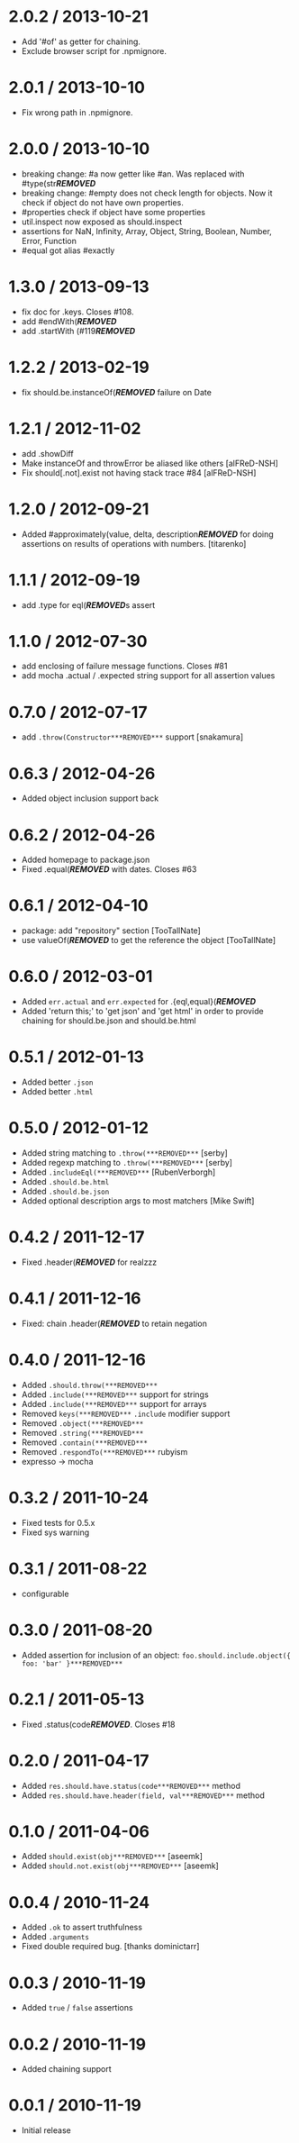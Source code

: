 2.0.2 / 2013-10-21
==================

 * Add '#of' as getter for chaining.
 * Exclude browser script for .npmignore.

2.0.1 / 2013-10-10
==================

 * Fix wrong path in .npmignore.

2.0.0 / 2013-10-10 
==================

 * breaking change: #a now getter like #an. Was replaced with #type(str***REMOVED***
 * breaking change: #empty does not check length for objects. Now it check if object do not have own properties.
 * #properties check if object have some properties
 * util.inspect now exposed as should.inspect
 * assertions for NaN, Infinity, Array, Object, String, Boolean, Number, Error, Function
 * #equal got alias #exactly

1.3.0 / 2013-09-13 
==================

 * fix doc for .keys. Closes #108.
 * add #endWith(***REMOVED***
 * add .startWith (#119***REMOVED***

1.2.2 / 2013-02-19 
==================

  * fix should.be.instanceOf(***REMOVED*** failure on Date

1.2.1 / 2012-11-02 
==================

  * add .showDiff
  * Make instanceOf and throwError be aliased like others [alFReD-NSH]
  * Fix should[.not].exist not having stack trace #84 [alFReD-NSH]

1.2.0 / 2012-09-21 
==================

  * Added #approximately(value, delta, description***REMOVED*** for doing assertions on results of operations with numbers. [titarenko]

1.1.1 / 2012-09-19 
==================

  * add .type for eql(***REMOVED***s assert

1.1.0 / 2012-07-30 
==================

  * add enclosing of failure message functions. Closes #81
  * add mocha .actual / .expected string support for all assertion values

0.7.0 / 2012-07-17 
==================

  * add `.throw(Constructor***REMOVED***` support [snakamura]

0.6.3 / 2012-04-26 
==================

  * Added object inclusion support back

0.6.2 / 2012-04-26 
==================

  * Added homepage to package.json
  * Fixed .equal(***REMOVED*** with dates. Closes #63

0.6.1 / 2012-04-10 
==================

  * package: add "repository" section [TooTallNate]
  * use valueOf(***REMOVED*** to get the reference the object [TooTallNate]

0.6.0 / 2012-03-01 
==================

  * Added `err.actual` and `err.expected` for .{eql,equal}(***REMOVED***
  * Added 'return this;' to 'get json' and 'get html' in order to provide chaining for should.be.json and should.be.html

0.5.1 / 2012-01-13 
==================

  * Added better `.json`
  * Added better `.html`

0.5.0 / 2012-01-12 
==================

  * Added string matching to `.throw(***REMOVED***` [serby]
  * Added regexp matching to `.throw(***REMOVED***` [serby]
  * Added `.includeEql(***REMOVED***` [RubenVerborgh]
  * Added `.should.be.html`
  * Added `.should.be.json`
  * Added optional description args to most matchers [Mike Swift]

0.4.2 / 2011-12-17 
==================

  * Fixed .header(***REMOVED*** for realzzz

0.4.1 / 2011-12-16 
==================

  * Fixed: chain .header(***REMOVED*** to retain negation

0.4.0 / 2011-12-16 
==================

  * Added `.should.throw(***REMOVED***`
  * Added `.include(***REMOVED***` support for strings
  * Added `.include(***REMOVED***` support for arrays
  * Removed `keys(***REMOVED***` `.include` modifier support
  * Removed `.object(***REMOVED***`
  * Removed `.string(***REMOVED***`
  * Removed `.contain(***REMOVED***`
  * Removed `.respondTo(***REMOVED***` rubyism
  * expresso -> mocha

0.3.2 / 2011-10-24 
==================

  * Fixed tests for 0.5.x
  * Fixed sys warning

0.3.1 / 2011-08-22 
==================

  * configurable

0.3.0 / 2011-08-20 
==================

  * Added assertion for inclusion of an object: `foo.should.include.object({ foo: 'bar' }***REMOVED***`

0.2.1 / 2011-05-13 
==================

  * Fixed .status(code***REMOVED***. Closes #18

0.2.0 / 2011-04-17 
==================

  * Added `res.should.have.status(code***REMOVED***` method
  * Added `res.should.have.header(field, val***REMOVED***` method

0.1.0 / 2011-04-06 
==================

  * Added `should.exist(obj***REMOVED***` [aseemk]
  * Added `should.not.exist(obj***REMOVED***` [aseemk]

0.0.4 / 2010-11-24 
==================

  * Added `.ok` to assert truthfulness
  * Added `.arguments`
  * Fixed double required bug. [thanks dominictarr]

0.0.3 / 2010-11-19 
==================

  * Added `true` / `false` assertions

0.0.2 / 2010-11-19 
==================

  * Added chaining support

0.0.1 / 2010-11-19 
==================

  * Initial release
